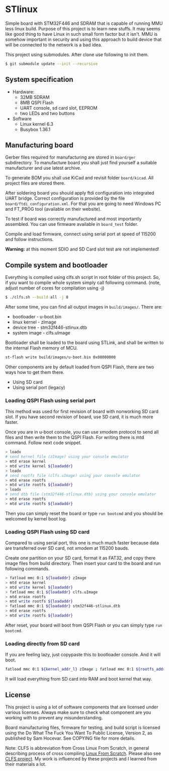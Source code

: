 # STlinux

Simple board with STM32F446 and SDRAM that is capable of running MMU less linux
build. Purpose of this project is to learn new stuffs. It may seems like good
thing to have Linux in such small form factor but it isn't. MMU is somehow
important in security and using this approach to build device that will be
connected to the network is a bad idea.

This project using submodules. After clone use following to init them.

```bash
$ git submodule update --init --recursive
```

## System specification

* Hardware:
    * 32MB SDRAM
    * 8MB QSPI Flash
    * UART console, sd card slot, EEPROM
    * two LEDs and two buttons
* Software
    * Linux kernel 6.3
    * Busybox 1.36.1

## Manufacturing board

Gerber files required for manufacturing are stored in `board/ger` subdirectory.
To manufacture board you shall just find yourself a suitable manufacturer
and use latest archive.

To generate BOM you shall use KiCad and revisit folder `board/kicad`. All
project files are stored there.

After soldering board you should apply ftdi configuration into
integrated UART bridge. Correct configuration is provided
by the file `board/ftdi_configuration.xml`. For that you are going
to need Windows PC and FT_PROG tool (available on their website).

To test if board was correctly manufactured and most importantly
assembled. You can use firmware available in `board_test` folder.

Compile and load firmware, connect using serial port at speed of 115200
and follow instructions.

**Warning:** at this moment SDIO and SD Card slot test are
not implemented!

## Compile system and bootloader

Everything is compiled using clfs.sh script in root folder of this project. So,
if you want to compile whole system simply call following command. (note, adjust
number of cores for compilation using -j)

```bash
$ ./clfs.sh --build all -j 8
```

After some time, you can find all output images in `build/images/`. There are:

 * bootloader - u-boot.bin
 * linux kernel - zImage
 * device tree - stm32f446-stlinux.dtb
 * system image - clfs.uImage

Bootloader shall be loaded to the board using STLink, and shall be written
to the internal Flash memory of MCU.

```bash
st-flash write build/images/u-boot.bin 0x08000000
```

Other components are by default loaded from QSPI Flash, there are two ways how
to get them there.

 * Using SD card
 * Using serial port (legacy)

### Loading QSPI Flash using serial port

This method was used for first revision of board with nonworking SD card slot.
If you have second revision of board, use SD card, it is much more faster.

Once you are in u-boot console, you can use xmodem protocol to send all files
and then write them to the QSPI Flash. For writing there is mtd command. Follow
next code snippet.

```bash
> loadx
# send kernel file (zImage) using your console emulator
> mtd erase kernel
> mtd write kernel ${loadaddr}
> loadx
# send rootfs file (clfs.uImage) using your console emulator
> mtd erase rootfs
> mtd write rootfs ${loadaddr}
> loadx
# send dtb file (stm32f446-stlinux.dtb) using your console emulator
> mtd erase rootfs
> mtd write rootfs ${loadaddr}
```

Then you can simply reset the board or type `run bootcmd` and you should be
welcomed by kernel boot log.

### Loading QSPI Flash using SD card

Compared to using serial port, this one is much much faster because data are
transferred over SD card, not xmodem at 115200 bauds.

Create one partition on your SD card, format it as FAT32, and copy there
image files from build directory. Then insert your card to the board and run
following commands.

```bash
> fatload mmc 0:1 ${loadaddr} zImage
> mtd erase kernel
> mtd write kernel ${loadaddr}
> fatload mmc 0:1 ${loadaddr} clfs.uImage
> mtd erase rootfs
> mtd write rootfs ${loadaddr}
> fatload mmc 0:1 ${loadaddr} stm32f446-stlinux.dtb
> mtd erase rootfs
> mtd write rootfs ${loadaddr}
```

After reset, your board will boot from QSPI Flash or you can simply type
`run bootcmd`.

### Loading directly from SD card

If you are feeling lazy, just copypaste this to bootloader console. And it will boot.

```bash
fatload mmc 0:1 ${kernel_addr_l} zImage ; fatload mmc 0:1 ${rootfs_addr_l} clfs.uImage ; fatload mmc 0:1 ${dtb_addr_l} stm32f446-stlinux.dtb ; run set_args ; bootz ${kernel_addr_l} ${rootfs_addr_l} ${dtb_addr_l}
```

It will load everything from SD card into RAM and boot kernel that way.

## License

This project is using a lot of software components that are licensed under
various licenses. Always make sure to check what component are you working
with to prevent any misunderstanding.

Board manufacturing files, firmware for testing, and build script is licensed
using the Do What The Fuck You Want To Public License, Version 2,
as published by Sam Hocevar. See COPYING file for more details.

Note: CLFS is abbreviation from Cross Linux From Scratch, in general describing process
of cross compiling [Linux From Scratch](https://www.linuxfromscratch.org/). Please
also see [CLFS project](https://trac.clfs.org/). My work is influenced by these
projects and I learned from their materials a lot.
